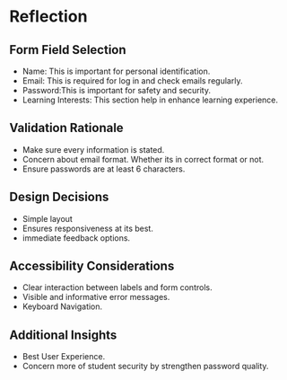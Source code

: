 # Reflection

## Form Field Selection
- Name: This is important for personal identification.
- Email: This is required for log in and check emails regularly.
- Password:This is important for safety and security.
- Learning Interests: This section help in enhance learning experience. 

## Validation Rationale
- Make sure every information is stated. 
- Concern about email format. Whether its in correct format or not. 
- Ensure passwords are at least 6 characters. 

## Design Decisions
- Simple layout 
- Ensures responsiveness at its best.
- immediate feedback options. 

## Accessibility Considerations
- Clear interaction between labels and form controls.
- Visible and informative error messages.
- Keyboard Navigation.

## Additional Insights
- Best User Experience.
- Concern more of student security by strengthen password quality.
